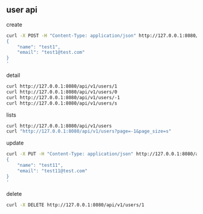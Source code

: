## user api

create

```bash
curl -X POST -H "Content-Type: application/json" http://127.0.0.1:8080/api/v1/users -d '
{
    "name": "test1",
    "email": "test1@test.com"
}
'
```

detail

```bash
curl http://127.0.0.1:8080/api/v1/users/1
curl http://127.0.0.1:8080/api/v1/users/0
curl http://127.0.0.1:8080/api/v1/users/-1
curl http://127.0.0.1:8080/api/v1/users/s
```

lists

```bash
curl http://127.0.0.1:8080/api/v1/users
curl "http://127.0.0.1:8080/api/v1/users?page=-1&page_size=s"
```

update

```bash
curl -X PUT -H "Content-Type: application/json" http://127.0.0.1:8080/api/v1/users/1 -d '
{
    "name": "test11",
    "email": "test11@test.com"
}
'
```

delete

```bash
curl -X DELETE http://127.0.0.1:8080/api/v1/users/1
```
